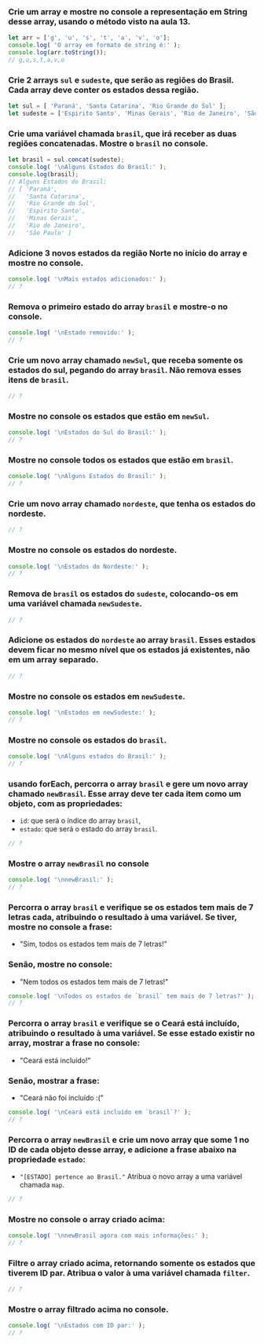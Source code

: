 ### Crie um array e mostre no console a representação em String desse array, usando o método visto na aula 13.
```js
let arr = ['g', 'u', 's', 't', 'a', 'v', 'o'];
console.log( 'O array em formato de string é:' );
console.log(arr.toString());
// g,u,s,t,a,v,o
```

### Crie 2 arrays `sul` e `sudeste`, que serão as regiões do Brasil. Cada array deve conter os estados dessa região.
```js
let sul = [ 'Paraná', 'Santa Catarina', 'Rio Grande do Sul' ];
let sudeste = ['Espirito Santo', 'Minas Gerais', 'Rio de Janeiro', 'São Paulo'];
```

### Crie uma variável chamada `brasil`, que irá receber as duas regiões concatenadas. Mostre o `brasil` no console.
```js
let brasil = sul.concat(sudeste);
console.log( '\nAlguns Estados do Brasil:' );
console.log(brasil);
// Alguns Estados do Brasil:
// [ 'Paraná',
//   'Santa Catarina',
//   'Rio Grande do Sul',
//   'Espirito Santo',
//   'Minas Gerais',
//   'Rio de Janeiro',
//   'São Paulo' ]
```

### Adicione 3 novos estados da região Norte no início do array e mostre no console.
```js
console.log( '\nMais estados adicionados:' );
// ?
```

### Remova o primeiro estado do array `brasil` e mostre-o no console.
```js
console.log( '\nEstado removido:' );
// ?
```

### Crie um novo array chamado `newSul`, que receba somente os estados do sul, pegando do array `brasil`. Não remova esses itens de `brasil`.
```js
// ?
```

### Mostre no console os estados que estão em `newSul`.
```js
console.log( '\nEstados do Sul do Brasil:' );
// ?
```

### Mostre no console todos os estados que estão em `brasil`.
```js
console.log( '\nAlguns Estados do Brasil:' );
// ?
```

### Crie um novo array chamado `nordeste`, que tenha os estados do nordeste.
```js
// ?
```

### Mostre no console os estados do nordeste.
```js
console.log( '\nEstados do Nordeste:' );
// ?
```

### Remova de `brasil` os estados do `sudeste`, colocando-os em uma variável chamada `newSudeste`.
```js
// ?
```

### Adicione os estados do `nordeste` ao array `brasil`. Esses estados devem ficar no mesmo nível que os estados já existentes, não em um array separado.
```js
// ?
```

### Mostre no console os estados em `newSudeste`.
```js
console.log( '\nEstados em newSudeste:' );
// ?
```

### Mostre no console os estados do `brasil`.
```js
console.log( '\nAlguns estados do Brasil:' );
// ?
```

### usando forEach, percorra o array `brasil` e gere um novo array chamado `newBrasil`. Esse array deve ter cada item como um objeto, com as propriedades:
- `id`: que será o índice do array `brasil`,
- `estado`: que será o estado do array `brasil`.
```js
// ?
```

### Mostre o array `newBrasil` no console
```js
console.log( '\nnewBrasil:' );
// ?
```

### Percorra o array `brasil` e verifique se os estados tem mais de 7 letras cada, atribuindo o resultado à uma variável. Se tiver, mostre no console a frase: 
- "Sim, todos os estados tem mais de 7 letras!"
### Senão, mostre no console:
- "Nem todos os estados tem mais de 7 letras!"
```js
console.log( '\nTodos os estados de `brasil` tem mais de 7 letras?' );
// ?
```

### Percorra o array `brasil` e verifique se o Ceará está incluído, atribuindo o resultado à uma variável. Se esse estado existir no array, mostrar a frase no console:
- "Ceará está incluído!"
### Senão, mostrar a frase:
- "Ceará não foi incluído :("
```js
console.log( '\nCeará está incluído em `brasil`?' );
// ?
```

### Percorra o array `newBrasil` e crie um novo array que some 1 no ID de cada objeto desse array, e adicione a frase abaixo na propriedade `estado`:
- `"[ESTADO] pertence ao Brasil."`
Atribua o novo array a uma variável chamada `map`.
```js
// ?
```

### Mostre no console o array criado acima:
```js
console.log( '\nnewBrasil agora com mais informações:' );
// ?
```

### Filtre o array criado acima, retornando somente os estados que tiverem ID par. Atribua o valor à uma variável chamada `filter`.
```js
// ?
```

### Mostre o array filtrado acima no console.
```js
console.log( '\nEstados com ID par:' );
// ?
```
